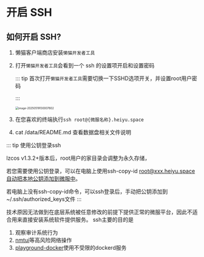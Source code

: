 # 开启 SSH

## 如何开启 SSH?

1. 懒猫客户端商店安装`懒猫开发者工具`

2. 打开`懒猫开发者工具`会看到一个 ssh 的设置项开启和设置密码

   ::: tip 首次打开`懒猫开发者工具`需要切换一下SSHD选项开关，并设置root用户密码

   :::

   <img src="https://lzc-playground-1301583638.cos.ap-chengdu.myqcloud.com/guidelines/395/20250519130007687.png?imageSlim" alt="image-20250519130007602" style="zoom: 50%;" /> 

3. 在您喜欢的终端执行`ssh root@{微服名称}.heiyu.space`

4. cat /data/README.md 查看数据盘相关文件说明


::: tip 使用公钥登录ssh

lzcos v1.3.2+版本后，root用户的家目录会调整为永久存储，

若您需要使用公钥登录，可以在电脑上使用ssh-copy-id root@xxx.heiyu.space自动把本地公钥添加到微服中。

若电脑上没有ssh-copy-id命令，可以ssh登录后，手动把公钥添加到~/.ssh/authorized_keys文件
:::


技术原因无法做到在底层系统被任意修改的前提下提供正常的微服平台，因此不适合用来直接安装系统软件提供服务。
ssh主要的目的是

1. 观察审计系统行为
2. [nmtui](./network-config.md)等高风险网络操作
3. [playground-docker](./dockerd-support.md)使用不受限的dockerd服务

